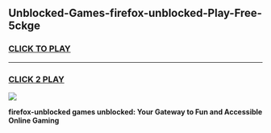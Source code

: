 
## Unblocked-Games-firefox-unblocked-Play-Free-5ckge
<h3>
<a href="https://premium76.site?title=firefox-unblocked&ref=12A">CLICK TO PLAY</a></h3>
<hr>

<h3>
<a href="https://premium76.site?title=firefox-unblocked&ref=12A">CLICK 2 PLAY</a>
  
</h3>

<a href="https://premium76.site?title=firefox-unblocked&ref=12A"><img src="https://clearcache.store/games.png"></a>


**firefox-unblocked games unblocked: Your Gateway to Fun and Accessible Online Gaming**
